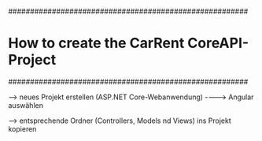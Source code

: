 #######################################################
#	How to create the CarRent CoreAPI-Project     #
#######################################################

--> neues Projekt erstellen (ASP.NET Core-Webanwendung)
----> Angular auswählen

--> entsprechende Ordner (Controllers, Models nd Views) ins Projekt kopieren
